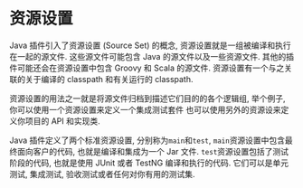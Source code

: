 # 资源设置

Java 插件引入了资源设置 (Source Set) 的概念, 资源设置就是一组被编译和执行在一起的源文件.
这些源文件可能包含 Java 的源文件以及一些资源文件.
其他的插件可能还会在资源设置中包含 Groovy 和 Scala 的源文件. 资源设置有一个与之关联的关于编译的 classpath 和有关运行的 classpath.

资源设置的用法之一就是将源文件归档到描述它们目的的各个逻辑组,
举个例子,
你可以使用一个资源设置来定义一个集成测试套件
也可以使用另外的资源设来定义你项目的 API 和实现类.

Java 插件定义了两个标准资源设置, 分别称为`main`和`test`, `main`资源设置中包含最终面向客户的代码, 也就是编译和集成为一个 Jar 文件.
`test`资源设置包括了测试阶段的代码, 也就是使用 JUnit 或者 TestNG 编译和执行的代码. 它们可以是单元测试, 集成测试, 验收测试或者任何对你有用的测试集.
